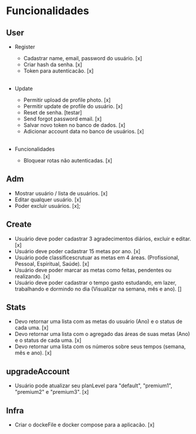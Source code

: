 # Funcionalidades

## User
* Register
  - Cadastrar name, email, password do usuário. [x]
  - Criar hash da senha. [x]
  - Token para autenticacão. [x]
  <br>

* Update
  - Permitir upload de profile photo. [x]
  - Permitir update de profile do usuário. [x]
  - Reset de senha. [testar]
  - Send forgot password email. [x]
  - Salvar novo token no banco de dados. [x]
  - Adicionar account data no banco de usuários. [x]
  <br>
  
* Funcionalidades
  - Bloquear rotas não autenticadas. [x]

## Adm
  - Mostrar usuário / lista de usuários. [x]
  - Editar qualquer usuário. [x]
  - Poder excluir usuários. [x];

## Create
  - Usuário deve poder cadastrar 3 agradecimentos diários, excluir e editar. [x]
  - Usuário deve poder cadastrar 15 metas por ano. [x]
  - Usuário pode classificescrutuar as metas em 4 áreas. (Profissional, Pessoal, Espiritual, Saúde). [x]
  - Usuário deve poder marcar as metas como feitas, pendentes ou realizando. [x]
  - Usuário deve poder cadastrar o tempo gasto estudando, em lazer, trabalhando e dormindo no dia (Visualizar na semana, mês e ano). []
  <!-- - Usuário deve poder cadastrar 3 atividades chaves realizadas no dia. [] -->

## Stats
  - Devo retornar uma lista com as metas do usuário (Ano) e o status de cada uma. [x]
  - Devo retornar uma lista com o agregado das áreas de suas metas (Ano) e o status de cada uma. [x]
  - Devo retornar uma lista com os números sobre seus tempos (semana, mês e ano). [x]

## upgradeAccount
  - Usuário pode atualizar seu planLevel para "default", "premium1", "premium2" e "premium3". [x]

## Infra
  - Criar o dockeFile e docker compose para a aplicacão. [x]

